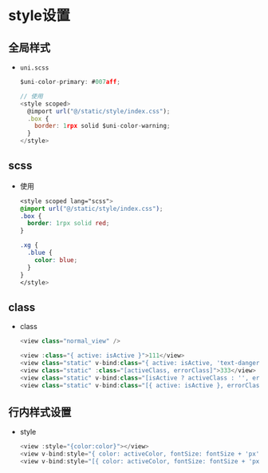 # style设置

## 全局样式

*   `uni.scss`

    ```javascript
    $uni-color-primary: #007aff;
    ```

    ```javascript
    // 使用
    <style scoped>
      @import url("@/static/style/index.css");
      .box {
        border: 1rpx solid $uni-color-warning;
      }
    </style>
    ```

## scss

*   使用

    ```css
    <style scoped lang="scss">
    @import url("@/static/style/index.css");
    .box {
      border: 1rpx solid red;
    }

    .xg {
      .blue {
        color: blue;
      }
    }
    </style>
    ```

## class

*   class

    ```javascript
    <view class="normal_view" />
    ```

    ```javascript
    <view :class="{ active: isActive }">111</view>
    <view class="static" v-bind:class="{ active: isActive, 'text-danger': hasError }">222</view>
    <view class="static" :class="[activeClass, errorClass]">333</view>
    <view class="static" v-bind:class="[isActive ? activeClass : '', errorClass]">444</view>
    <view class="static" v-bind:class="[{ active: isActive }, errorClass]">555</view>
    ```

## 行内样式设置

*   style

    ```javascript
    <view :style="{color:color}"></view>
    <view v-bind:style="{ color: activeColor, fontSize: fontSize + 'px' }">666</view>
    <view v-bind:style="[{ color: activeColor, fontSize: fontSize + 'px' }]">777</view>
    ```
